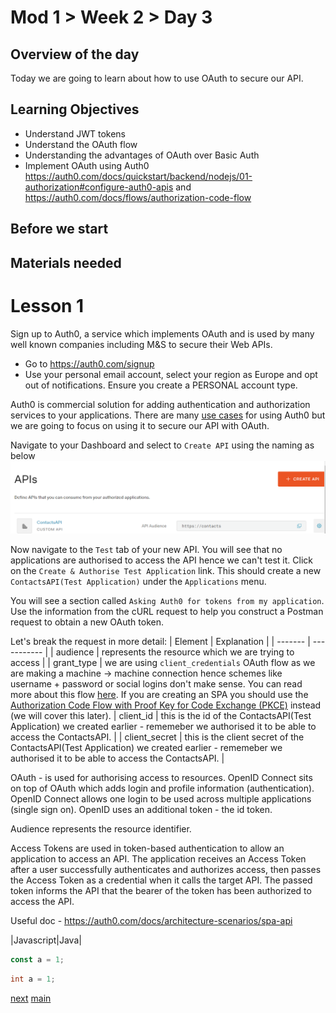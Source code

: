 # Mod 1 > Week 2 > Day 3

## Overview of the day
Today we are going to learn about how to use OAuth to secure our API. 

## Learning Objectives
* Understand JWT tokens
* Understand the OAuth flow
* Understanding the advantages of OAuth over Basic Auth
* Implement OAuth using Auth0 https://auth0.com/docs/quickstart/backend/nodejs/01-authorization#configure-auth0-apis and https://auth0.com/docs/flows/authorization-code-flow

## Before we start

## Materials needed

# Lesson 1
Sign up to Auth0, a service which implements OAuth and is used by many well known companies including M&S to secure their Web APIs.
  * Go to https://auth0.com/signup 
  * Use your personal email account, select your region as Europe and opt out of notifications. Ensure you create a PERSONAL account type.

Auth0 is commercial solution for adding authentication and authorization services to your applications. There are many [use cases](https://auth0.com/docs/get-started#use-cases-for-auth0) for using Auth0 but we are going to focus on using it to secure our API with OAuth.

Navigate to your Dashboard and select to `Create API` using the naming as below ![Auth0 Create API](createAPI.png "Create API")

Now navigate to the `Test` tab of your new API. You will see that no applications are authorised to access the API hence we can't test it. Click on the `Create & Authorise Test Application` link. This should create a new `ContactsAPI(Test Application)` under the `Applications` menu.

You will see a section called `Asking Auth0 for tokens from my application`. Use the information from the cURL request to help you construct a Postman request to obtain a new OAuth token.

Let's break the request in more detail:
| Element | Explanation |
| ------- | ----------- |
| audience | represents the resource which we are trying to access |
| grant_type | we are using `client_credentials` OAuth flow as we are making a machine -> machine connection hence schemes like username + password or social logins don't make sense. You can read more about this flow [here](https://auth0.com/docs/flows/client-credentials-flow). If you are creating an SPA you should use the [Authorization Code Flow with Proof Key for Code Exchange (PKCE)](https://auth0.com/docs/flows/authorization-code-flow-with-proof-key-for-code-exchange-pkce) instead (we will cover this later).
| client_id | this is the id of the ContactsAPI(Test Application) we created earlier - rememeber we authorised it to be able to access the ContactsAPI. |
| client_secret | this is the client secret of the ContactsAPI(Test Application) we created earlier - rememeber we authorised it to be able to access the ContactsAPI. |


OAuth - is used for authorising access to resources. OpenID Connect sits on top of OAuth which adds login and profile information (authentication). OpenID Connect allows one login to be used across multiple applications (single sign on). OpenID uses an additional token - the id token.

Audience represents the resource identifier.

Access Tokens are used in token-based authentication to allow an application to access an API. The application receives an Access Token after a user successfully authenticates and authorizes access, then passes the Access Token as a credential when it calls the target API. The passed token informs the API that the bearer of the token has been authorized to access the API.

Useful doc - https://auth0.com/docs/architecture-scenarios/spa-api

|Javascript|Java|
```javascript
const a = 1;
```

```java
int a = 1;
```
[next](/swe/mod1/wk2/day4.html)
[main](/swe)